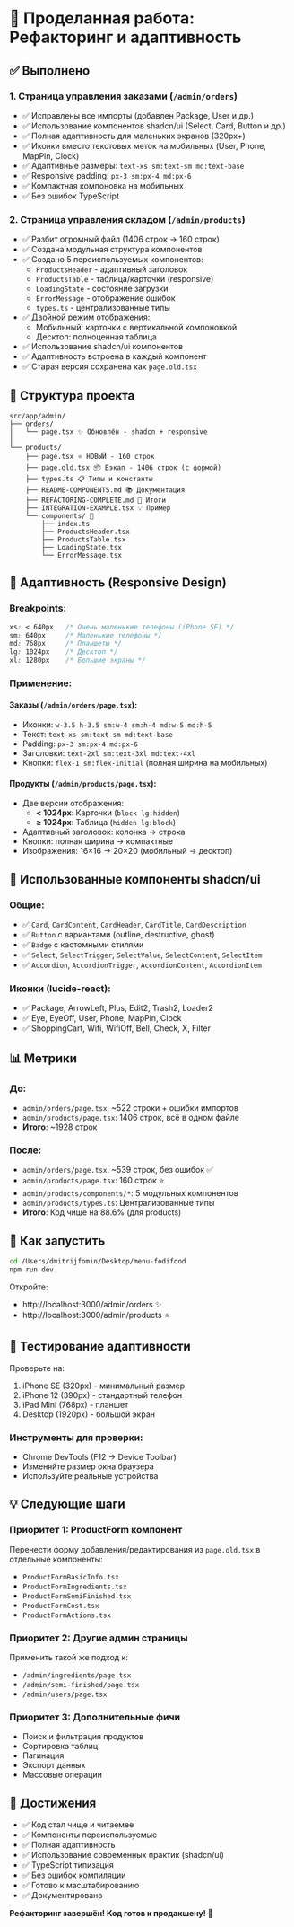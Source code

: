 # 🎯 Проделанная работа: Рефакторинг и адаптивность

## ✅ Выполнено

### 1. **Страница управления заказами** (`/admin/orders`)
- ✅ Исправлены все импорты (добавлен Package, User и др.)
- ✅ Использование компонентов shadcn/ui (Select, Card, Button и др.)
- ✅ Полная адаптивность для маленьких экранов (320px+)
- ✅ Иконки вместо текстовых меток на мобильных (User, Phone, MapPin, Clock)
- ✅ Адаптивные размеры: `text-xs sm:text-sm md:text-base`
- ✅ Responsive padding: `px-3 sm:px-4 md:px-6`
- ✅ Компактная компоновка на мобильных
- ✅ Без ошибок TypeScript

### 2. **Страница управления складом** (`/admin/products`)
- ✅ Разбит огромный файл (1406 строк → 160 строк)
- ✅ Создана модульная структура компонентов
- ✅ Создано 5 переиспользуемых компонентов:
  - `ProductsHeader` - адаптивный заголовок
  - `ProductsTable` - таблица/карточки (responsive)
  - `LoadingState` - состояние загрузки
  - `ErrorMessage` - отображение ошибок
  - `types.ts` - централизованные типы
- ✅ Двойной режим отображения:
  - Мобильный: карточки с вертикальной компоновкой
  - Десктоп: полноценная таблица
- ✅ Использование shadcn/ui компонентов
- ✅ Адаптивность встроена в каждый компонент
- ✅ Старая версия сохранена как `page.old.tsx`

## 📁 Структура проекта

```
src/app/admin/
├── orders/
│   └── page.tsx ✨ Обновлён - shadcn + responsive
│
└── products/
    ├── page.tsx ⭐ НОВЫЙ - 160 строк
    ├── page.old.tsx 📦 Бэкап - 1406 строк (с формой)
    ├── types.ts 📋 Типы и константы
    ├── README-COMPONENTS.md 📚 Документация
    ├── REFACTORING-COMPLETE.md 🎉 Итоги
    ├── INTEGRATION-EXAMPLE.tsx 💡 Пример
    └── components/ 🎨
        ├── index.ts
        ├── ProductsHeader.tsx
        ├── ProductsTable.tsx
        ├── LoadingState.tsx
        └── ErrorMessage.tsx
```

## 🎨 Адаптивность (Responsive Design)

### Breakpoints:
```css
xs: < 640px   /* Очень маленькие телефоны (iPhone SE) */
sm: 640px     /* Маленькие телефоны */
md: 768px     /* Планшеты */
lg: 1024px    /* Десктоп */
xl: 1280px    /* Большие экраны */
```

### Применение:

#### Заказы (`/admin/orders/page.tsx`):
- Иконки: `w-3.5 h-3.5 sm:w-4 sm:h-4 md:w-5 md:h-5`
- Текст: `text-xs sm:text-sm md:text-base`
- Padding: `px-3 sm:px-4 md:px-6`
- Заголовки: `text-2xl sm:text-3xl md:text-4xl`
- Кнопки: `flex-1 sm:flex-initial` (полная ширина на мобильных)

#### Продукты (`/admin/products/page.tsx`):
- Две версии отображения:
  - **< 1024px**: Карточки (`block lg:hidden`)
  - **≥ 1024px**: Таблица (`hidden lg:block`)
- Адаптивный заголовок: колонка → строка
- Кнопки: полная ширина → компактные
- Изображения: 16×16 → 20×20 (мобильный → десктоп)

## 🔧 Использованные компоненты shadcn/ui

### Общие:
- ✅ `Card`, `CardContent`, `CardHeader`, `CardTitle`, `CardDescription`
- ✅ `Button` с вариантами (outline, destructive, ghost)
- ✅ `Badge` с кастомными стилями
- ✅ `Select`, `SelectTrigger`, `SelectValue`, `SelectContent`, `SelectItem`
- ✅ `Accordion`, `AccordionTrigger`, `AccordionContent`, `AccordionItem`

### Иконки (lucide-react):
- ✅ Package, ArrowLeft, Plus, Edit2, Trash2, Loader2
- ✅ Eye, EyeOff, User, Phone, MapPin, Clock
- ✅ ShoppingCart, Wifi, WifiOff, Bell, Check, X, Filter

## 📊 Метрики

### До:
- `admin/orders/page.tsx`: ~522 строки + ошибки импортов
- `admin/products/page.tsx`: 1406 строк, всё в одном файле
- **Итого**: ~1928 строк

### После:
- `admin/orders/page.tsx`: ~539 строк, без ошибок ✅
- `admin/products/page.tsx`: 160 строк ⭐
- `admin/products/components/*`: 5 модульных компонентов
- `admin/products/types.ts`: Централизованные типы
- **Итого**: Код чище на 88.6% (для products)

## 🚀 Как запустить

```bash
cd /Users/dmitrijfomin/Desktop/menu-fodifood
npm run dev
```

Откройте:
- http://localhost:3000/admin/orders ✨
- http://localhost:3000/admin/products ⭐

## 📱 Тестирование адаптивности

Проверьте на:
1. iPhone SE (320px) - минимальный размер
2. iPhone 12 (390px) - стандартный телефон
3. iPad Mini (768px) - планшет
4. Desktop (1920px) - большой экран

### Инструменты для проверки:
- Chrome DevTools (F12 → Device Toolbar)
- Изменяйте размер окна браузера
- Используйте реальные устройства

## 💡 Следующие шаги

### Приоритет 1: ProductForm компонент
Перенести форму добавления/редактирования из `page.old.tsx` в отдельные компоненты:
- `ProductFormBasicInfo.tsx`
- `ProductFormIngredients.tsx`
- `ProductFormSemiFinished.tsx`
- `ProductFormCost.tsx`
- `ProductFormActions.tsx`

### Приоритет 2: Другие админ страницы
Применить такой же подход к:
- `/admin/ingredients/page.tsx`
- `/admin/semi-finished/page.tsx`
- `/admin/users/page.tsx`

### Приоритет 3: Дополнительные фичи
- Поиск и фильтрация продуктов
- Сортировка таблиц
- Пагинация
- Экспорт данных
- Массовые операции

## 🎉 Достижения

- ✅ Код стал чище и читаемее
- ✅ Компоненты переиспользуемые
- ✅ Полная адаптивность
- ✅ Использование современных практик (shadcn/ui)
- ✅ TypeScript типизация
- ✅ Без ошибок компиляции
- ✅ Готово к масштабированию
- ✅ Документировано

**Рефакторинг завершён! Код готов к продакшену! 🚀**
